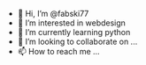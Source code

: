 - 👋 Hi, I’m @fabski77
- 👀 I’m interested in webdesign
- 🌱 I’m currently learning python
- 💞️ I’m looking to collaborate on ...
- 📫 How to reach me ...

<!---
fabski77/fabski77 is a ✨ special ✨ repository because its `README.md` (this file) appears on your GitHub profile.
You can click the Preview link to take a look at your changes.
--->
